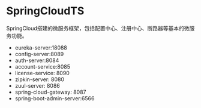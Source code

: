 # SpringCloudTS
SpringCloud搭建的微服务框架，包括配置中心、注册中心、断路器等基本的微服务功能。

* eureka-server:18088
* config-server:8089
* auth-server:8084
* account-service:8085
* license-service: 8090
* zipkin-server: 8080
* zuul-server: 8086
* spring-cloud-gateway: 8087
* spring-boot-admin-server:6566

